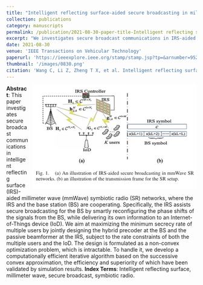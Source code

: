 ```yaml
---
title: "Intelligent reflecting surface-aided secure broadcasting in millimeter wave symbiotic radio networks"
collection: publications
category: manuscripts
permalink: /publication/2021-08-30-paper-title-Intelligent reflecting surface-aided secure broadcasting in millimeter wave symbiotic radio networks.md
excerpt: "We investigates secure broadcast communications in IRS-aided mmWave symbiotic radio networks, where the IRS assists the BS in secure broadcasting while delivering its own information to an IoT device. The authors aim to maximize the minimum secrecy rate of multiple users by jointly designing the hybrid precoder at the BS and the passive beamformer at the IRS, subject to rate constraints. A computationally efficient iterative algorithm based on successive convex approximation is developed to solve the non-convex optimization problem. Simulation results validate the algorithm's efficiency and superiority in improving the secrecy performance of the network."
date: 2021-08-30
venue: 'IEEE Transactions on Vehicular Technology'
paperurl: 'https://ieeexplore.ieee.org/stamp/stamp.jsp?tp=&arnumber=9525178'
thumbnail: '/images/0830.png'
citation: 'Wang C, Li Z, Zheng T X, et al. Intelligent reflecting surface-aided secure broadcasting in millimeter wave symbiotic radio networks[J]. IEEE Transactions on Vehicular Technology, 2021, 70(10): 11050-11055.'
---
```

<img src="/images/0830.png"  style="float: right; margin-left: 10px;">


**Abstract**: This paper investigates secure broadcast communications in intelligent reflecting surface (IRS)-aided millimeter wave (mmWave) symbiotic radio (SR) networks, where the IRS and the base station (BS) are cooperating. Specifically, the IRS assists secure broadcasting for the BS by smartly reconfiguring the phase shifts of the signals from the BS, while delivering its own information to an Internet-of-Things device (IoD). We aim at maximizing the minimum secrecy rate of multiple users by jointly designing the hybrid precoder at the BS and the passive beamformer at the IRS, subject to the rate constraints of both the multiple users and the IoD. The design is formulated as a non-convex optimization problem, which is intractable. To handle it, we develop a computationally efficient iterative algorithm based on the successive convex approximation, the efficiency and superiority of which have been validated by simulation results.
**Index Terms**: Intelligent reflecting surface, millimeter wave, secure broadcast, symbiotic radio.
